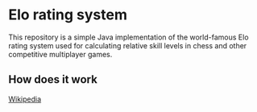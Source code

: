 # Elo rating system

This repository is a simple Java implementation of the world-famous Elo rating system used for calculating relative skill levels in chess and other competitive multiplayer games.

## How does it work

[Wikipedia](https://en.wikipedia.org/wiki/Elo_rating_system)
